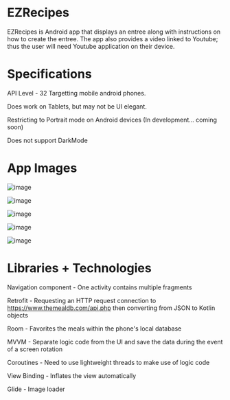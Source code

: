 # EZRecipes

EZRecipes is Android app that displays an entree along with instructions on how to create the entree. The app also provides a video linked to 
Youtube; thus the user will need Youtube application on their device.

# Specifications
API Level - 32
Targetting mobile android phones. 

Does work on Tablets, but may not be UI elegant.

Restricting to Portrait mode on Android devices (In development... coming soon)

Does not support DarkMode


# App Images
![image](https://user-images.githubusercontent.com/43658835/185341858-c2a6909c-59df-46b3-8d2c-8e0350dba645.png)

![image](https://user-images.githubusercontent.com/43658835/185342109-74e33116-a13c-45e0-a393-7c8a2afc8c18.png)

![image](https://user-images.githubusercontent.com/43658835/185342208-b8a84aca-7de0-4a42-b891-4eca36657e18.png)

![image](https://user-images.githubusercontent.com/43658835/185342245-28cfe4f4-22b9-4506-8090-063a764cc1db.png)

![image](https://user-images.githubusercontent.com/43658835/185342294-bdb840c3-fc4c-4ea2-8d75-34a418495d76.png)

# Libraries + Technologies
Navigation component - One activity contains multiple fragments

Retrofit - Requesting an HTTP request connection to https://www.themealdb.com/api.php then converting from JSON to Kotlin objects

Room - Favorites the meals within the phone's local database

MVVM - Separate logic code from the UI and save the data during the event of a screen rotation

Coroutines - Need to use lightweight threads to make use of logic code

View Binding - Inflates the view automatically

Glide - Image loader
